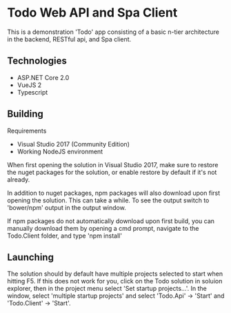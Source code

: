 # Todo Web API and Spa Client


This is a demonstration 'Todo' app consisting of a basic n-tier architecture in the backend, RESTful api, and Spa client.  


## Technologies

- ASP.NET Core 2.0
- VueJS 2
- Typescript


## Building

Requirements

 - Visual Studio 2017 (Community Edition)
 - Working NodeJS environment


 When first opening the solution in Visual Studio 2017, make sure to restore the nuget packages for the solution, or enable restore by default if it's not already.

 In addition to nuget packages, npm packages will also download upon first opening the solution.  This can take a while.  To see the output switch to 'bower/npm' output in the output window.

If npm packages do not automatically download upon first build, you can manually download them by opening a cmd prompt, navigate to the Todo.Client folder, and type 'npm install'

## Launching

The solution should by default have multiple projects selected to start when hitting F5.  If this does not work for you, click on the Todo solution in soluion explorer, then in the project menu select 'Set startup projects...'.  In the window, select 'multiple startup projects' and select 'Todo.Api' -> 'Start' and 'Todo.Client' -> 'Start'.

